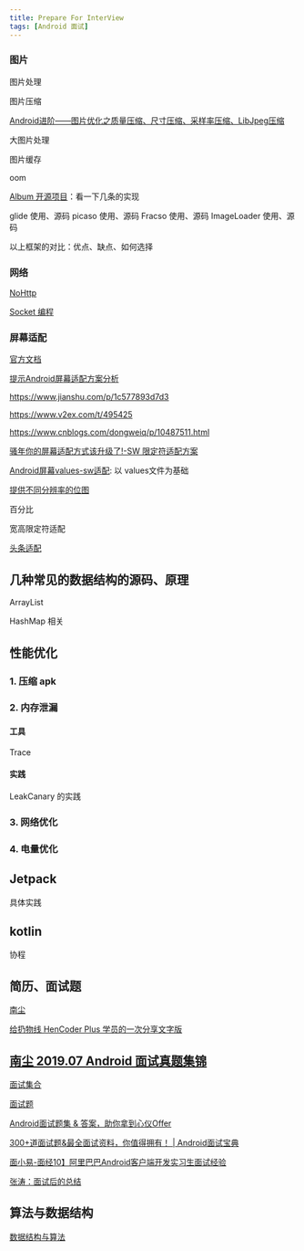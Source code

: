 ```yaml
---
title: Prepare For InterView
tags: [Android 面试]
---
```



### 图片

图片处理

图片压缩

[Android进阶——图片优化之质量压缩、尺寸压缩、采样率压缩、LibJpeg压缩](https://blog.csdn.net/qq_30379689/article/details/78884167)

大图片处理

图片缓存

oom

[Album 开源项目](https://github.com/yanzhenjie/Album)：看一下几条的实现

glide 使用、源码
picaso 使用、源码
Fracso 使用、源码
ImageLoader 使用、源码

以上框架的对比：优点、缺点、如何选择



### 网络

[NoHttp](https://github.com/yanzhenjie/NoHttp)

[Socket 编程](http://c.biancheng.net/socket/)


### 屏幕适配


[官方文档](https://developer.android.com/training/multiscreen/screensizes#TaskUseSWQuali)

[提示Android屏幕适配方案分析](https://cloud.tencent.com/developer/article/1426238)


https://www.jianshu.com/p/1c577893d7d3

https://www.v2ex.com/t/495425

https://www.cnblogs.com/dongweiq/p/10487511.html


[骚年你的屏幕适配方式该升级了!-SW 限定符适配方案](https://www.zhihu.com/tardis/sogou/art/44915232)


[Android屏幕values-sw适配](https://blog.csdn.net/nihaomabmt/article/details/71215507): 以 values文件为基础

[提供不同分辨率的位图](https://developer.android.com/training/multiscreen/screendensities)

百分比

宽高限定符适配


[头条适配](https://mp.weixin.qq.com/s?__biz=MzI1MzYzMjE0MQ==&mid=2247484502&idx=2&sn=a60ea223de4171dd2022bc2c71e09351&scene=21#wechat_redirect)



## 几种常见的数据结构的源码、原理


ArrayList

HashMap 相关



## 性能优化



### 1. 压缩 apk 
### 2. 内存泄漏

#### 工具

Trace 

#### 实践


LeakCanary 的实践


### 3. 网络优化


### 4. 电量优化



## Jetpack

具体实践

## kotlin


协程




## 简历、面试题

[南尘](http://www.imooc.com/article/280388)

[给扔物线 HenCoder Plus 学员的一次分享文字版](https://blog.csdn.net/nanchen_lsl/article/details/85098705)

[南尘 2019.07 Android 面试真题集锦](https://mp.weixin.qq.com/s/iY1s5ocUubj6OWDiinh8_Q)
---

[面试集合](https://www.diycode.cc/wiki/androidinterview)


[面试题](https://juejin.im/post/5da16523e51d45780931efb5)

[Android面试题集 & 答案，助你拿到心仪Offer](https://github.com/Ellen2018/AndroidFaceInterview?utm_source=androidweekly.io&utm_medium=website)


[300+道面试题&最全面试资料，你值得拥有！ | Android面试宝典](https://developer.aliyun.com/article/717963?spm=a2c6h.12873581.0.dArticle717963.6ae636789BK3mf&groupCode=interview)

[面小易-面经10】阿里巴巴Android客户端开发实习生面试经验](https://developer.aliyun.com/article/716934?spm=a2c6h.12873581.0.dArticle716934.6ae636789BK3mf&groupCode=interview)

[张涛：面试后的总结](https://kymjs.com/code/2016/03/08/01/s)


## 算法与数据结构

[数据结构与算法](https://www.yuque.com/eym9ug/mh17bv)